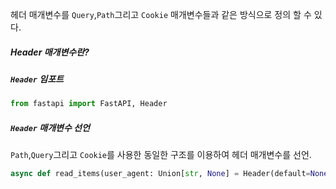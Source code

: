 헤더 매개변수를 `Query`,`Path`그리고 `Cookie` 매개변수들과 같은 방식으로 정의 할 수 있다.

##### Header 매개변수란?

##### `Header` 임포트
```python
from fastapi import FastAPI, Header
```

##### `Header` 매개변수 선언
`Path`,`Query`그리고 `Cookie`를 사용한 동일한 구조를 이용하여 헤더 매개변수를 선언.

```python
async def read_items(user_agent: Union[str, None] = Header(default=None)):
```